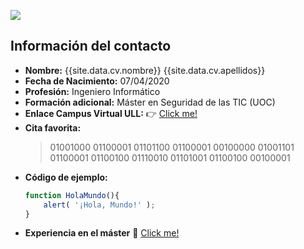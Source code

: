 

[![](https://secure.webtoolhub.com/static/resources/icons/set56/ed85b9d.png)](https://campusdoctoradoyposgrado.ull.es/user/profile.php?id=33910)


## Información del contacto
* **Nombre:** {{site.data.cv.nombre}} {{site.data.cv.apellidos}}
* **Fecha de Nacimiento:** 07/04/2020
* **Profesión:** Ingeniero Informático
* **Formación adicional:** Máster en Seguridad de las TIC (UOC)
* **Enlace Campus Virtual ULL:** :point_right: [Click me!](https://campusdoctoradoyposgrado.ull.es/user/profile.php?id=33910)
* **Cita favorita:** 
  > 01001000 01100001 01101100 01100001 00100000 01001101 01100001 01100100 01110010 01101001 01100100 00100001
* **Código de ejemplo:**
   ```javascript
   function HolaMundo(){
       alert( '¡Hola, Mundo!' );
   }
   ```
* **Experiencia en el máster** :blue_book: [Click me!](./master.md)
